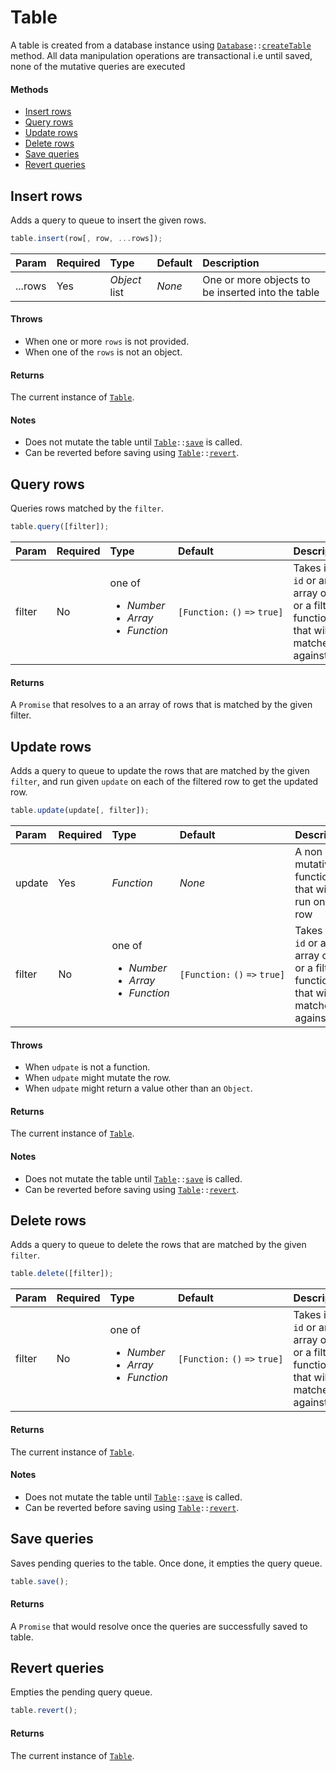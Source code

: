 # Table

A table is created from a database instance using [`Database`](./database.md)`::`[`createTable`](./database.md#create-table) method.
All data manipulation operations are transactional i.e until saved, none of the mutative queries are executed

#### Methods

 - [Insert rows](#insert-rows)
 - [Query rows](#query-rows)
 - [Update rows](#update-rows)
 - [Delete rows](#delete-rows)
 - [Save queries](#save-queries)
 - [Revert queries](#revert-queries)
 
## Insert rows

Adds a query to queue to insert the given rows.

```js
table.insert(row[, row, ...rows]);
```

| Param | Required | Type | Default | Description |
|:---|:---|:---|:---|:---|
| ...rows | Yes | _Object_ list | _None_ | One or more objects to be inserted into the table |

#### Throws

 - When one or more `rows` is not provided.
 - When one of the `rows` is not an object.

#### Returns

The current instance of [`Table`](#).

#### Notes

 - Does not mutate the table until [`Table`](#)`::`[`save`](#save-queries) is called.
 - Can be reverted before saving using [`Table`](#)`::`[`revert`](#revert-queries).

## Query rows

Queries rows matched by the `filter`.

```js
table.query([filter]);
```

| Param | Required | Type | Default | Description |
|:---|:---|:---|:---|:---|
| filter | No | one of _<ul><li>Number</li><li>Array<Number></li><li>Function</li></ul>_ | `[Function:`&nbsp;`()`&nbsp;`=>`&nbsp;`true]` | Takes in an `id` or an array of `ids` or a filter function that will be matched against row |

#### Returns

A `Promise` that resolves to a an array of rows that is matched by the given filter.

## Update rows

Adds a query to queue to update the rows that are matched by the given `filter`, and run given `update` on each of the filtered row to get the updated row.

```js
table.update(update[, filter]);
```

| Param | Required | Type | Default | Description |
|:---|:---|:---|:---|:---|
| update | Yes | _Function_ | _None_ | A non mutative function that will be run on each row |
| filter | No | one of _<ul><li>Number</li><li>Array<Number></li><li>Function</li></ul>_ | `[Function:`&nbsp;`()`&nbsp;`=>`&nbsp;`true]` | Takes in an `id` or an array of `ids` or a filter function that will be matched against row |

#### Throws

 - When `udpate` is not a function.
 - When `udpate` might mutate the row.
 - When `udpate` might return a value other than an `Object`.

#### Returns

The current instance of [`Table`](#).

#### Notes

 - Does not mutate the table until [`Table`](#)`::`[`save`](#save-queries) is called.
 - Can be reverted before saving using [`Table`](#)`::`[`revert`](#revert-queries).

## Delete rows

Adds a query to queue to delete the rows that are matched by the given `filter`.

```js
table.delete([filter]);
```

| Param | Required | Type | Default | Description |
|:---|:---|:---|:---|:---|
| filter | No | one of _<ul><li>Number</li><li>Array<Number></li><li>Function</li></ul>_ | `[Function:`&nbsp;`()`&nbsp;`=>`&nbsp;`true]` | Takes in an `id` or an array of `ids` or a filter function that will be matched against row |

#### Returns

The current instance of [`Table`](#).

#### Notes

 - Does not mutate the table until [`Table`](#)`::`[`save`](#save-queries) is called.
 - Can be reverted before saving using [`Table`](#)`::`[`revert`](#revert-queries).

## Save queries

Saves pending queries to the table. Once done, it empties the query queue.

```js
table.save();
```

#### Returns

A `Promise` that would resolve once the queries are successfully saved to table.

## Revert queries

Empties the pending query queue.

```js
table.revert();
```

#### Returns

The current instance of [`Table`](#).
